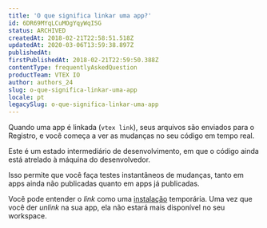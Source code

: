```yaml
---
title: 'O que significa linkar uma app?'
id: 6DR69MYqLCuMOgYqyWqISG
status: ARCHIVED
createdAt: 2018-02-21T22:58:51.518Z
updatedAt: 2020-03-06T13:59:38.897Z
publishedAt: 
firstPublishedAt: 2018-02-21T22:59:50.388Z
contentType: frequentlyAskedQuestion
productTeam: VTEX IO
author: authors_24
slug: o-que-significa-linkar-uma-app
locale: pt
legacySlug: o-que-significa-linkar-uma-app
---
```


Quando uma app é linkada (`vtex link`), seus arquivos são enviados para o Registro, e você começa a ver as mudanças no seu código em tempo real.

Este é um estado intermediário de desenvolvimento, em que o código ainda está atrelado à máquina do desenvolvedor. 

Isso permite que você faça testes instantâneos de mudanças, tanto em apps ainda não publicadas quanto em apps já publicadas.

Você pode entender o _link_ como uma [instalação](http://help.vtex.com/en/faq/what-does-installing-an-app-mean) temporária. Uma vez que você der _unlink_ na sua app, ela não estará mais disponível no seu workspace.
